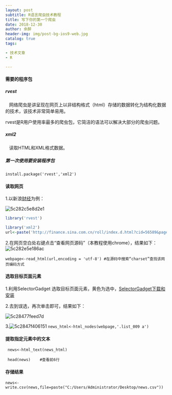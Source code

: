 ```yaml
---
layout: post
subtitle: R语言爬虫技术教程
title: 写下你的第一个爬虫
date: 2018-12-30
author: 余醉
header-img: img/post-bg-ios9-web.jpg
catalog: true
tags:

- 技术文章
- R

---
```

#### 需要的程序包

##### rvest

   网络爬虫是讲呈现在网页上以非结构格式（html）存储的数据转化为结构化数据的技术，该技术非常简单易用。

rvest是R用户使用率最多的爬虫包，它简洁的语法可以解决大部分的爬虫问题。

##### xml2

   读取HTML和XML格式数据。

##### 第一次使用要安装程序包
 
`install.package('rvest','xml2')`     

#### 读取网页

1.以新浪[财经](http://finance.sina.com.cn/roll/index.d.html?cid=56589&page=1)为例：

![5c282c5e8d2e1](https://i.loli.net/2018/12/30/5c282c5e8d2e1.png)

```r
library('rvest')

library('xml2')
url<-paste('http://finance.sina.com.cn/roll/index.d.html?cid=56589&page=1') #指定url

```

2.在网页空白处右键点击“查看网页源码”（本教程使用chrome），结果如下：![5c282e5e186ac](https://i.loli.net/2018/12/30/5c282e5e186ac.png)

`webpage<-read_html(url,encoding = 'utf-8') #在源码中搜索“charset”查找该网页编码方式`

#### 选取目标页面元素

1.利用SelectorGadget 选取目标页面元素，黄色为选中，[SelectorGadget下载和安装](https://dtminer.com/2018/12/30/%E7%88%AC%E8%99%AB%E5%88%A9%E5%99%A8SelectorGadget/)

2.去到误选，再次单击即可，结果如下：

![5c28477feed7d](https://i.loli.net/2018/12/30/5c28477feed7d.png)

3.![5c2847f406151](https://i.loli.net/2018/12/30/5c2847f406151.png)
`news_html<-html_nodes(webpage,'.list_009 a')`

#### 提取指定元素中的文本

` news<-html_text(news_html)`

` head(news)    #查看前6行`

#### 存储结果

`news<-write.csv(news,file=paste("C:/Users/Administrator/Desktop/news.csv"))`
